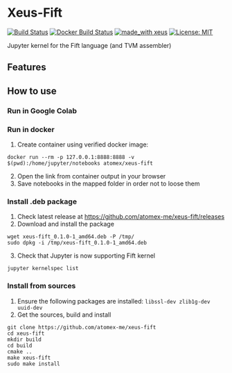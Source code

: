 # Xeus-Fift
[![Build Status](https://travis-ci.org/atomex-me/xeus-fift.svg?branch=master)](https://travis-ci.org/atomex-me/xeus-fift)
[![Docker Build Status](https://img.shields.io/docker/cloud/build/atomex/xeus-fift)](https://hub.docker.com/r/atomex/xeus-fift)
[![made_with xeus](https://img.shields.io/badge/made_with-xeus-yellowgreen.svg)](https://github.com/QuantStack/xeus)
[![License: MIT](https://img.shields.io/badge/License-MIT-yellow.svg)](https://opensource.org/licenses/MIT)

Jupyter kernel for the Fift language (and TVM assembler)

## Features

## How to use

### Run in Google Colab

### Run in docker
1. Create container using verified docker image:
```
docker run --rm -p 127.0.0.1:8888:8888 -v $(pwd):/home/jupyter/notebooks atomex/xeus-fift
```
2. Open the link from container output in your browser
3. Save notebooks in the mapped folder in order not to loose them

### Install .deb package
1. Check latest release at https://github.com/atomex-me/xeus-fift/releases
2. Download and install the package
```
wget xeus-fift_0.1.0-1_amd64.deb -P /tmp/
sudo dpkg -i /tmp/xeus-fift_0.1.0-1_amd64.deb
```
3. Check that Jupyter is now supporting Fift kernel
```
jupyter kernelspec list
```

### Install from sources
1. Ensure the following packages are installed: `libssl-dev zlib1g-dev uuid-dev`
2. Get the sources, build and install
```
git clone https://github.com/atomex-me/xeus-fift
cd xeus-fift
mkdir build
cd build
cmake ..
make xeus-fift
sudo make install
```